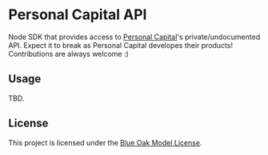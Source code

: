 # Personal Capital API

Node SDK that provides access to [Personal Capital](https://www.personalcapital.com/)'s private/undocumented API. Expect it to break as Personal Capital developes their products! Contributions are always welcome :)

## Usage

TBD.

## License

This project is licensed under the [Blue Oak Model License](./LICENSE.md).
